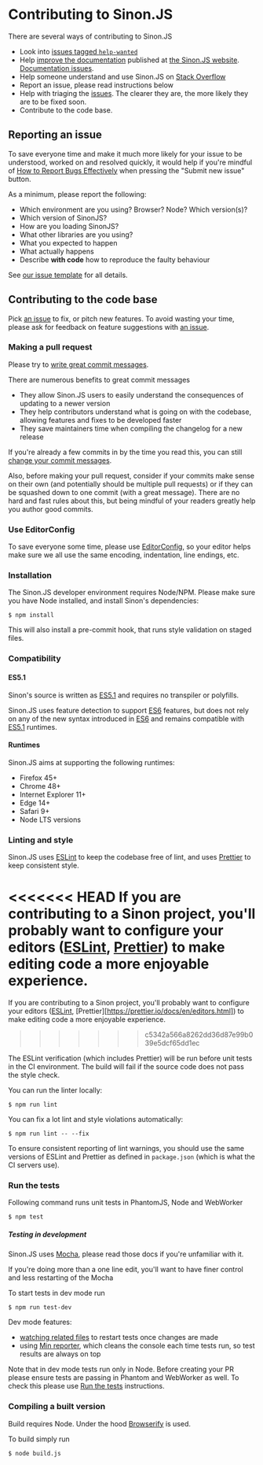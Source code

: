 # Contributing to Sinon.JS

There are several ways of contributing to Sinon.JS

* Look into [issues tagged `help-wanted`](https://github.com/sinonjs/sinon/issues?q=is%3Aopen+is%3Aissue+label%3A%22Help+wanted%22)
* Help [improve the documentation](https://github.com/sinonjs/sinon/tree/master/docs) published
  at [the Sinon.JS website](https://sinonjs.org). [Documentation issues](https://github.com/sinonjs/sinon/issues?q=is%3Aopen+is%3Aissue+label%3ADocumentation).
* Help someone understand and use Sinon.JS on [Stack Overflow](https://stackoverflow.com/questions/tagged/sinon)
* Report an issue, please read instructions below
* Help with triaging the [issues](https://github.com/sinonjs/sinon/issues). The clearer they are, the more likely they are to be fixed soon.
* Contribute to the code base.

## Reporting an issue

To save everyone time and make it much more likely for your issue to be understood, worked on and resolved quickly, it would help if you're mindful of [How to Report Bugs Effectively](http://www.chiark.greenend.org.uk/~sgtatham/bugs.html) when pressing the "Submit new issue" button.

As a minimum, please report the following:

* Which environment are you using? Browser? Node? Which version(s)?
* Which version of SinonJS?
* How are you loading SinonJS?
* What other libraries are you using?
* What you expected to happen
* What actually happens
* Describe **with code** how to reproduce the faulty behaviour

See [our issue template](https://github.com/sinonjs/sinon/blob/master/.github/) for all details.

## Contributing to the code base

Pick [an issue](https://github.com/sinonjs/sinon/issues) to fix, or pitch
new features. To avoid wasting your time, please ask for feedback on feature
suggestions with [an issue](https://github.com/sinonjs/sinon/issues/new).

### Making a pull request

Please try to [write great commit messages](http://chris.beams.io/posts/git-commit/).

There are numerous benefits to great commit messages

* They allow Sinon.JS users to easily understand the consequences of updating to a newer version
* They help contributors understand what is going on with the codebase, allowing features and fixes to be developed faster
* They save maintainers time when compiling the changelog for a new release

If you're already a few commits in by the time you read this, you can still [change your commit messages](https://help.github.com/articles/changing-a-commit-message/).

Also, before making your pull request, consider if your commits make sense on their own (and potentially should be multiple pull requests) or if they can be squashed down to one commit (with a great message). There are no hard and fast rules about this, but being mindful of your readers greatly help you author good commits.

### Use EditorConfig

To save everyone some time, please use [EditorConfig](http://editorconfig.org), so your editor helps make
sure we all use the same encoding, indentation, line endings, etc.

### Installation

The Sinon.JS developer environment requires Node/NPM. Please make sure you have
Node installed, and install Sinon's dependencies:

    $ npm install

This will also install a pre-commit hook, that runs style validation on staged files.


### Compatibility

#### ES5.1

Sinon's source is written as [ES5.1][ES5] and requires no transpiler or polyfills.

Sinon.JS uses feature detection to support [ES6][ES6] features, but does not rely on any of the new syntax introduced in [ES6][ES6] and remains compatible with [ES5.1][ES5] runtimes.

#### Runtimes

Sinon.JS aims at supporting the following runtimes:

* Firefox 45+
* Chrome 48+
* Internet Explorer 11+
* Edge 14+
* Safari 9+
* Node LTS versions


### Linting and style

Sinon.JS uses [ESLint](http://eslint.org) to keep the codebase free of lint, and uses [Prettier](https://prettier.io) to keep consistent style.

<<<<<<< HEAD
If you are contributing to a Sinon project, you'll probably want to configure your editors ([ESLint](https://eslint.org/docs/user-guide/integrations#editors), [Prettier](https://prettier.io/docs/en/editors.html)) to make editing code a more enjoyable experience.
=======
If you are contributing to a Sinon project, you'll probably want to configure your editors ([ESLint](https://eslint.org/docs/user-guide/integrations#editors), [Prettier][https://prettier.io/docs/en/editors.html]) to make editing code a more enjoyable experience.
>>>>>>> c5342a566a8262dd36d87e99b039e5dcf65dd1ec

The ESLint verification (which includes Prettier) will be run before unit tests in the CI environment. The build will fail if the source code does not pass the style check.


You can run the linter locally:

```
$ npm run lint
```

You can fix a lot lint and style violations automatically:

```
$ npm run lint -- --fix
```

To ensure consistent reporting of lint warnings, you should use the same versions of ESLint and Prettier as defined in `package.json` (which is what the CI servers use).

### Run the tests

Following command runs unit tests in PhantomJS, Node and WebWorker

    $ npm test

##### Testing in development

Sinon.JS uses [Mocha](https://mochajs.org/), please read those docs if you're unfamiliar with it.

If you're doing more than a one line edit, you'll want to have finer control and less restarting of the Mocha

To start tests in dev mode run

    $ npm run test-dev

Dev mode features:
 * [watching related files](https://mochajs.org/#w---watch) to restart tests once changes are made
 * using [Min reporter](https://mochajs.org/#min), which cleans the console each time tests run, so test results are always on top

Note that in dev mode tests run only in Node. Before creating your PR please ensure tests are passing in Phantom and WebWorker as well. To check this please use [Run the tests](#run-the-tests) instructions.

### Compiling a built version

Build requires Node. Under the hood [Browserify](http://browserify.org/) is used.

To build simply run

    $ node build.js


[ES5]: http://www.ecma-international.org/ecma-262/5.1/
[ES6]: http://www.ecma-international.org/ecma-262/6.0/
